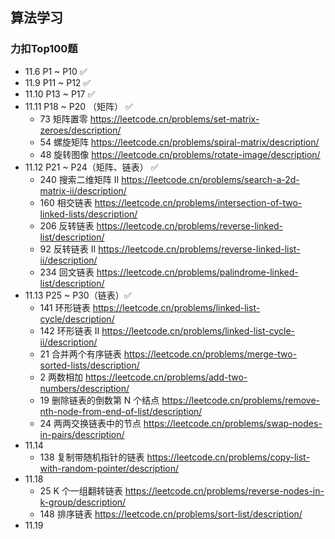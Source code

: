 ## 算法学习

### 力扣Top100题

- 11.6 P1 ~ P10 ✅
- 11.9 P11 ~ P12 ✅
- 11.10 P13 ~ P17 ✅
- 11.11 P18 ~ P20 （矩阵） ✅
  - 73 矩阵置零 <https://leetcode.cn/problems/set-matrix-zeroes/description/>
  - 54 螺旋矩阵 <https://leetcode.cn/problems/spiral-matrix/description/>
  - 48 旋转图像 <https://leetcode.cn/problems/rotate-image/description/>
- 11.12 P21 ~ P24（矩阵、链表） ✅
  - 240 搜索二维矩阵 II <https://leetcode.cn/problems/search-a-2d-matrix-ii/description/>
  - 160 相交链表 <https://leetcode.cn/problems/intersection-of-two-linked-lists/description/>
  - 206 反转链表 <https://leetcode.cn/problems/reverse-linked-list/description/>
  - 92 反转链表 II <https://leetcode.cn/problems/reverse-linked-list-ii/description/>
  - 234 回文链表 <https://leetcode.cn/problems/palindrome-linked-list/description/>
- 11.13 P25 ~ P30（链表）✅
  - 141 环形链表 <https://leetcode.cn/problems/linked-list-cycle/description/>
  - 142 环形链表 II <https://leetcode.cn/problems/linked-list-cycle-ii/description/>
  - 21 合并两个有序链表 <https://leetcode.cn/problems/merge-two-sorted-lists/description/>
  - 2 两数相加 <https://leetcode.cn/problems/add-two-numbers/description/>
  - 19 删除链表的倒数第 N 个结点 <https://leetcode.cn/problems/remove-nth-node-from-end-of-list/description/>
  - 24 两两交换链表中的节点 <https://leetcode.cn/problems/swap-nodes-in-pairs/description/>
- 11.14
  - 138 复制带随机指针的链表 <https://leetcode.cn/problems/copy-list-with-random-pointer/description/>
- 11.18
  - 25 K 个一组翻转链表 <https://leetcode.cn/problems/reverse-nodes-in-k-group/description/>
  - 148 排序链表 <https://leetcode.cn/problems/sort-list/description/>
- 11.19
